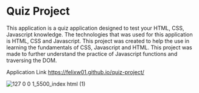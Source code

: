 # Quiz Project
This application is a quiz application designed to test your HTML, CSS, Javascript knowledge. The technologies that was used for this application is HTML, CSS and Javascript. This project was created to help the use in learning the fundamentals of CSS, Javascript and HTML. This project was made to further understand the practice of Javascript functions and traversing the DOM.

Application Link https://felixw01.github.io/quiz-project/

![127 0 0 1_5500_index html (1)](https://user-images.githubusercontent.com/90164142/231630615-1a3a83e9-b969-470e-94b6-70c4a7ff9d30.png)


